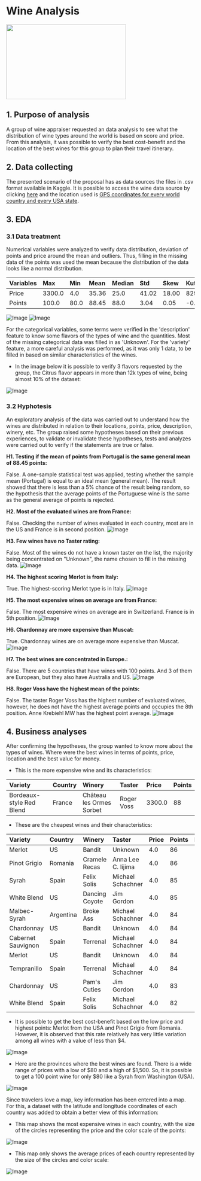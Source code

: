 
# Wine Analysis

<p align="left">
  <img width="320" height="200" src="/img/wine.png">
</p>

## 1. Purpose of analysis
A group of wine appraiser requested an data analysis to see what the distribution of wine types around the world is based on score and price.
From this analysis, it was possible to verify the best cost-benefit and the location of the best wines for this group to plan their travel itinerary.

 

## 2. Data collecting

The presented scenario of the proposal has as data sources the files in .csv format available in Kaggle. It is possible to access the wine data source by clicking [here](https://www.kaggle.com/datasets/zynicide/wine-reviews) and the location used is [GPS coordinates for every world country and every USA state](https://www.kaggle.com/datasets/paultimothymooney/latitude-and-longitude-for-every-country-and-state).

## 3. EDA
### 3.1 Data treatment

Numerical variables were analyzed to verify data distribution, deviation of points and price around the mean and outliers. Thus, filling in the missing data of the points was used the mean because the distribution of the data looks like a normal distribution.

| Variables | Max    | Min  |	Mean  | Median | Std	 | Skew  | Kutosis |
| :---      | :---   | :--- | :---  | :---   | :---  | :---  | :---    |
| Price     |	3300.0 | 4.0	| 35.36 | 25.0   | 41.02 | 18.00 | 829.52  |
| Points    | 100.0  | 80.0	| 88.45 |	88.0   | 3.04	 | 0.05	 | -0.30   |

![Image](/img/hist_points.png)
![Image](/img/hist_price.png)

For the categorical variables, some terms were verified in the 'description' feature to know some flavors of the types of wine and the quantities. Most of the missing categorical data was filled in as 'Unknown'. For the 'variety' feature, a more careful analysis was performed, as it was only 1 data, to be filled in based on similar characteristics of the wines.

- In the image below it is possible to verify 3 flavors requested by the group, the Citrus flavor appears in more than 12k types of wine, being almost 10% of the dataset:

![Image](/img/type_taste.png)


### 3.2 Hyphotesis
An exploratory analysis of the data was carried out to understand how the wines are distributed in relation to their locations, points, price, description, winery, etc. The group raised some hypotheses based on their previous experiences, to validate or invalidate these hypotheses, tests and analyzes were carried out to verify if the statements are true or false.

**H1. Testing if the mean of points from Portugal is the same general mean of 88.45 points:**

False. A one-sample statistical test was applied, testing whether the sample mean (Portugal) is equal to an ideal mean (general mean). The result showed that there is less than a 5% chance of the result being random, so the hypothesis that the average points of the Portuguese wine is the same as the general average of points is rejected.

**H2. Most of the evaluated wines are from France:**

False. Checking the number of wines evaluated in each country, most are in the US and France is in second position.
![Image](/img/wines_eval_country.png)

**H3. Few wines have no Taster rating:**

False. Most of the wines do not have a known taster on the list, the majority being concentrated on "Unknown", the name chosen to fill in the missing data.
![Image](/img/taster.png)

**H4. The highest scoring Merlot is from Italy:**

True. The highest-scoring Merlot type is in Italy.
![Image](/img/best_merlot.png)


**H5. The most expensive wines on average are from France:**

False. The most expensive wines on average are in Switzerland. France is in 5th position.
![Image](/img/price.png)

**H6. Chardonnay are more expensive than Muscat:**

True. Chardonnay wines are on average more expensive than Muscat.
![Image](/img/chardo_muscat.png)

**H7. The best wines are concentrated in Europe.:**

False. There are 5 countries that have wines with 100 points. And 3 of them are European, but they also have Australia and US.
![Image](/img/points.png)

**H8. Roger Voss have the highest mean of the points:**

False. The taster Roger Voss has the highest number of evaluated wines, however, he does not have the highest average points and occupies the 8th position. Anne Krebiehl MW has the highest point average.
![Image](/img/points_taster.png)


## 4. Business analyses
After confirming the hypotheses, the group wanted to know more about the types of wines. Where were the best wines in terms of points, price, location and the best value for money.

- This is the more expensive wine and its characteristics:

| Variety	                 | Country |	Winery	                | Taster	   | Price	| Points |
| :---                     | :---    | :---                     | :---       | :---   | :---   | 
| Bordeaux-style Red Blend | France	 | Château les Ormes Sorbet	| Roger Voss | 3300.0	| 88     |


- These are the cheapest wines and their characteristics:

|Variety	| Country	| Winery | Taster |	Price |	Points |	Ratio |
| :---    | :---    | :---   | :---   | :---  | :---   | :---   | 
|	Merlot |	US |	Bandit	| Unknown	| 4.0 |	86 |	21.50 |
| Pinot Grigio |	Romania	| Cramele Recas	|Anna Lee C. Iijima	|4.0	|86	|21.50|
| Syrah	| Spain	| Felix Solis	|Michael Schachner	|4.0	|85	|21.25|
| White Blend	| US	| Dancing Coyote	|Jim Gordon	|4.0	|85	|21.25|
|	Malbec-Syrah	| Argentina |	Broke Ass	|Michael Schachner |	4.0 | 84	|21.00|
|	Chardonnay	| US | 	Bandit	| Unknown	|4.0	|84	|21.00|
|	Cabernet Sauvignon	| Spain |	Terrenal	|Michael Schachner	|4.0|	84	|21.00|
|	Merlot |	US	| Bandit	| Unknown	|4.0	|84	|21.00|
|	Tempranillo |	Spain	| Terrenal	| Michael Schachner	|4.0	|84	|21.00|
|	Chardonnay	| US	| Pam's Cuties |	Jim Gordon	| 4.0	|83	|20.75|
|	White Blend	| Spain |	Felix Solis	| Michael Schachner	|4.0|	82	|20.50|


- It is possible to get the best cost-benefit based on the low price and highest points: Merlot from the USA and Pinot Grigio from Romania. However, it is observed that this rate relatively has very little variation among all wines with a value of less than $4.

![Image](/img/ratio.png)

- Here are the provinces where the best wines are found. There is a wide range of prices with a low of $80 and a high of $1,500. So, it is possible to get a 100 point wine for only $80 like a Syrah from Washington (USA).

![Image](/img/best_wines.png)



Since travelers love a map, key information has been entered into a map. For this, a dataset with the latitude and longitude coordinates of each country was added to obtain a better view of this information:
- This map shows the most expensive wines in each country, with the size of the circles representing the price and the color scale of the points:

![Image](/img/map_price_points.png)

- This map only shows the average prices of each country represented by the size of the circles and color scale:

![Image](/img/map_mean_price.png)



